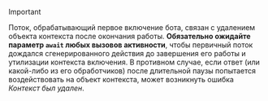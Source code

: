 > [!IMPORTANT]
> Поток, обрабатывающий первое включение бота, связан с удалением объекта контекста после окончания работы. **Обязательно ожидайте параметр `await` любых вызовов активности**, чтобы первичный поток дождался сгенерированного действия до завершения его работы и утилизации контекста включения. В противном случае, если ответ (или какой-либо из его обработчиков) после длительной паузы попытается воздействовать на объект контекста, может возникнуть ошибка _Контекст был удален_.